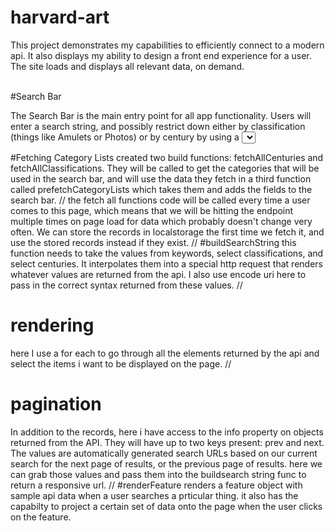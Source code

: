 # harvard-art
This project demonstrates my capabilities to efficiently connect to a modern api.
It also displays my ability to design a front end experience for a user. 
The site loads and displays all relevant data, on demand.

<br/>
#Search Bar

The Search Bar is the main entry point for all app functionality. Users will enter a search string, and 
possibly restrict down either by classification (things like Amulets or Photos) or by century by using a 
<select> tag that I populate by fetching the available classifications and centuries from the API.

#Fetching Category Lists
created two build  functions: fetchAllCenturies and fetchAllClassifications. They will be called to get the categories that will be used in 
the search bar, and will use the data they fetch in a third function called prefetchCategoryLists which takes them and adds the fields to the
search bar.
//
the fetch all functions code will be called every time a user comes to this page, which means that we will be hitting the endpoint multiple times on page 
load for data which probably doesn't change very often. We can store the records in localstorage the first time we fetch it, and use the 
stored records instead if they exist.
//
#buildSearchString
this function needs to take the values from keywords, select classifications, and select centuries. It interpolates them into a special http request 
that renders whatever values are returned from the api. I also use encode uri here to pass in the correct syntax returned from these values.
//
# rendering 
here I use a for each to go through all the elements returned by the api and select the items i want to be displayed on the page.
//
# pagination
In addition to the records, here i have access to the info property on objects returned from the API. They will have up to two keys present: prev and next. 
The values are automatically generated search URLs based on our current search for the next page of results, or the previous page of results.
here we can grab those values and pass them into the buildsearch string func to return a responsive url.
//
#renderFeature
renders a feature object with sample api data when a user searches a prticular thing. it also has the capabilty to project a certain set of data
onto the page when the user clicks on the feature.

